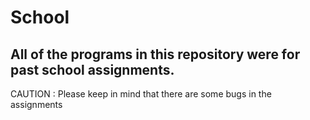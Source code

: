 # School
All of the programs in this repository were for past school assignments.
------------------------------------------------------------------------
CAUTION : Please keep in mind that there are some bugs in the assignments
